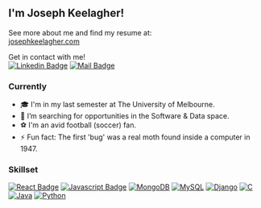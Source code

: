 ## I'm Joseph Keelagher!

See more about me and find my resume at: \
[josephkeelagher.com](https://josephkeelagher.com) 

Get in contact with me! \
[![Linkedin Badge](https://img.shields.io/badge/LinkedIn-0077B5?style=for-the-badge&logo=linkedin&logoColor=white)](https://www.linkedin.com/in/josephkeelagher/) [![Mail Badge](https://img.shields.io/badge/Gmail-D14836?style=for-the-badge&logo=gmail&logoColor=white)](mailto:KeelagherJ@gmail.com)

### Currently

- 🎓 I'm in my last semester at The University of Melbourne.
- 🤔 I’m searching for opportunities in the Software & Data space.
- ⚽ I'm an avid football (soccer) fan.
- ⚡ Fun fact: The first 'bug' was a real moth found inside a computer in 1947.

### Skillset

[![React Badge](https://img.shields.io/badge/-React-61DBFB?style=for-the-badge&labelColor=black&logo=react&logoColor=61DBFB)](#) [![Javascript Badge](https://img.shields.io/badge/-Javascript-F0DB4F?style=for-the-badge&labelColor=black&logo=javascript&logoColor=F0DB4F)](#) [![MongoDB](https://img.shields.io/badge/MongoDB-%234ea94b.svg?style=for-the-badge&logo=mongodb&logoColor=white)](#) [![MySQL](https://img.shields.io/badge/mysql-4479A1.svg?style=for-the-badge&logo=mysql&logoColor=white)](#) [![Django](https://img.shields.io/badge/django-%23092E20.svg?style=for-the-badge&logo=django&logoColor=white)](#) 
[![C](https://img.shields.io/badge/c-%2300599C.svg?style=for-the-badge&logo=c&logoColor=white)](#) [![Java](https://img.shields.io/badge/java-%23ED8B00.svg?style=for-the-badge&logo=openjdk&logoColor=white)](#) [![Python](https://img.shields.io/badge/python-3670A0?style=for-the-badge&logo=python&logoColor=ffdd54)](#)

